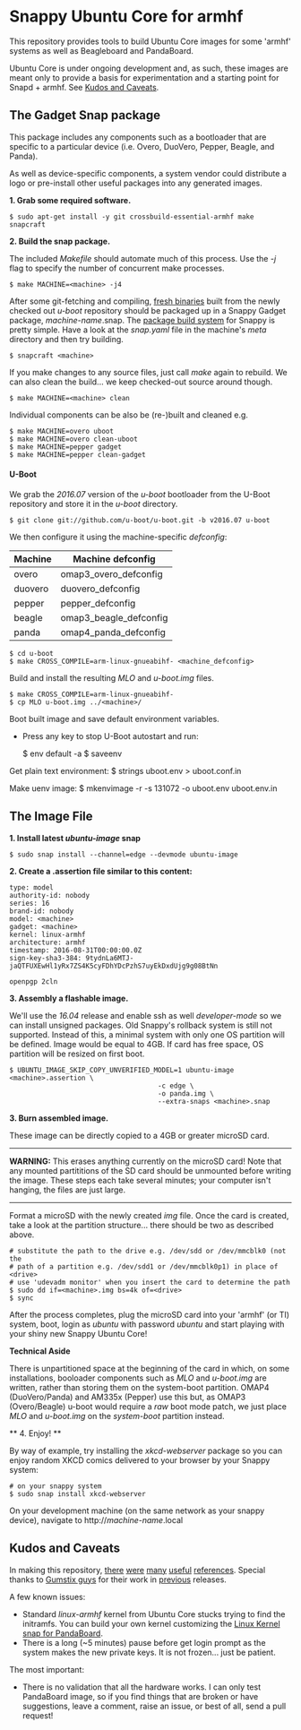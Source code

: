 Snappy Ubuntu Core for armhf
============================
This repository provides tools to build Ubuntu Core images for some 'armhf'
systems as well as Beagleboard and PandaBoard.

Ubuntu Core is under ongoing development and, as such, these images are meant
only to provide a basis for experimentation and a starting point for Snapd +
armhf. See [Kudos and Caveats](#kudos-and-caveats).

The Gadget Snap package
-------------------
This package includes any components such as a bootloader that are specific to
a particular device (i.e. Overo, DuoVero, Pepper, Beagle, and Panda).

As well as device-specific components, a system vendor could distribute a logo
or pre-install other useful packages into any generated images.

<!---
As these Gadget snaps are  available through the Snappy App Store, you can skip
this step and go to directly to [below](#assemble-your-image).
-->

**1. Grab some required software.**

    $ sudo apt-get install -y git crossbuild-essential-armhf make snapcraft

**2. Build the snap package.**

The included *Makefile* should automate much of this process.  Use the *-j* flag
to specify the number of concurrent make processes.

    $ make MACHINE=<machine> -j4

After some git-fetching and compiling, [fresh binaries](#u-boot) built from
the newly checked out *u-boot* repository should be packaged up in a Snappy
Gadget package, *machine-name*.snap. The [package build system][1] for Snappy
is pretty simple. Have a look at the *snap.yaml* file in the machine's *meta*
directory and then try building.

    $ snapcraft <machine>

If you make changes to any source files, just call *make* again to rebuild. We
can also clean the build... we keep checked-out source around though.

    $ make MACHINE=<machine> clean

Individual components can be also be (re-)built and cleaned e.g.

    $ make MACHINE=overo uboot
    $ make MACHINE=overo clean-uboot
    $ make MACHINE=pepper gadget
    $ make MACHINE=pepper clean-gadget

[1]: https://developer.ubuntu.com/en/snappy/build-apps/

#### U-Boot
We grab the *2016.07* version of the *u-boot* bootloader from the U-Boot
repository and store it in the *u-boot* directory.

    $ git clone git://github.com/u-boot/u-boot.git -b v2016.07 u-boot

We then configure it using the machine-specific *defconfig*:

Machine  | Machine defconfig
---------|-------------------
overo    | omap3_overo_defconfig
duovero  | duovero_defconfig
pepper   | pepper_defconfig
beagle   | omap3_beagle_defconfig
panda    | omap4_panda_defconfig

    $ cd u-boot
    $ make CROSS_COMPILE=arm-linux-gnueabihf- <machine_defconfig>

Build and install the resulting *MLO* and *u-boot.img* files.

    $ make CROSS_COMPILE=arm-linux-gnueabihf-
    $ cp MLO u-boot.img ../<machine>/

Boot built image and save default environment variables.

* Press any key to stop U-Boot autostart and run:


    $ env default -a
    $ saveenv

Get plain text environment:
	$ strings uboot.env > uboot.conf.in

Make uenv image:
	$ mkenvimage -r -s 131072 -o uboot.env uboot.env.in


The Image File
--------------
**1. Install latest *ubuntu-image* snap**

    $ sudo snap install --channel=edge --devmode ubuntu-image

**2. Create a <machine>.assertion file similar to this content:**

    type: model
    authority-id: nobody
    series: 16 
    brand-id: nobody
    model: <machine>
    gadget: <machine>
    kernel: linux-armhf
    architecture: armhf
    timestamp: 2016-08-31T00:00:00.0Z
    sign-key-sha3-384: 9tydnLa6MTJ-jaQTFUXEwHl1yRx7ZS4K5cyFDhYDcPzhS7uyEkDxdUjg9g08BtNn

    openpgp 2cln

**3. Assembly a flashable image.**

We'll use the *16.04* release and enable ssh as well *developer-mode* so we
can install unsigned packages. Old Snappy's rollback system is still not
supported. Instead of this, a minimal system with only one OS partition will be
defined. Image would be equal to 4GB. If card has free space, OS partition will
be resized on first boot.


	$ UBUNTU_IMAGE_SKIP_COPY_UNVERIFIED_MODEL=1 ubuntu-image <machine>.assertion \
										 -c edge \
										 -o panda.img \
										 --extra-snaps <machine>.snap

<!---

------------------------------------------------------------------------------
**Note:**

As these Gadget snaps are available through the Snappy App Store, just
replace *machine-name*.snap with *machine-name* in the *--gadget* argument
above and the Gadget snap will be automatically fetched from the store.

------------------------------------------------------------------------------
-->

**3. Burn assembled image.**

These image can be directly copied to a 4GB or greater microSD card.

------------------------------------------------------------------------------
**WARNING:**
This erases anything currently on the microSD card!  Note that any mounted
partititions of the SD card should be unmounted before writing the image. These
steps each take several minutes; your computer isn't hanging, the files are
just large.

------------------------------------------------------------------------------

Format a microSD with the newly created *img* file.  Once the card is created,
take a look at the partition structure... there should be two as described above.

    # substitute the path to the drive e.g. /dev/sdd or /dev/mmcblk0 (not the
    # path of a partition e.g. /dev/sdd1 or /dev/mmcblk0p1) in place of <drive>
    # use 'udevadm monitor' when you insert the card to determine the path
    $ sudo dd if=<machine>.img bs=4k of=<drive>
    $ sync

After the process completes, plug the microSD card into your 'armhf' (or TI)
system, boot, login as *ubuntu* with password *ubuntu* and start playing with
your shiny new Snappy Ubuntu Core!

**Technical Aside**

There is unpartitioned space at the beginning of the card in which, on some
installations, booloader components such as *MLO* and *u-boot.img* are written,
rather than storing them on the system-boot partition.  OMAP4 (DuoVero/Panda)
and AM335x (Pepper) use this but, as OMAP3 (Overo/Beagle) u-boot would require
a *raw* boot mode patch, we just place *MLO* and *u-boot.img* on the
*system-boot* partition instead.

** 4. Enjoy! **

By way of example, try installing the *xkcd-webserver* package so you can
enjoy random XKCD comics delivered to your browser by your Snappy system:

    # on your snappy system
    $ sudo snap install xkcd-webserver

On your development machine (on the same network as your snappy device),
navigate to http://*machine-name*.local


Kudos and Caveats
-----------------
In making this repository, [there][3] [were][4] [many][5] [useful][6]
[references][7]. Special thanks to [Gumstix guys][8] for their work in [previous][9]
releases.

A few known issues:

 * Standard *linux-armhf* kernel from Ubuntu Core stucks trying to find the
   initramfs. You can build your own kernel customizing the
   [Linux Kernel snap for PandaBoard][10].
 * There is a long (~5 minutes) pause before get login prompt as the system
   makes the new private keys. It is not frozen... just be patient.

The most important:

 * There is no validation that all the hardware works. I can only test
   PandaBoard image, so if you find things that are broken or have suggestions,
   leave a comment, raise an issue, or best of all, send a pull request!

[3]: https://lists.snapcraft.io/archives/devices/2016-September/000005.html
[4]: https://developer.ubuntu.com/en/snappy/guides/porting/
[5]: https://wiki.ubuntu.com/SecurityTeam/PublicationNotes#Ubuntu_Core
[6]: https://lists.ubuntu.com/archives/snappy-devel/2016-January/001400.html
[7]: https://lists.ubuntu.com/mailman/listinfo/snapcraft
[8]: https://www.gumstix.com/about-us/
[9]: https://github.com/gumstix/snappy
[10]: https://github.com/ehbello/linux-panda-snap
